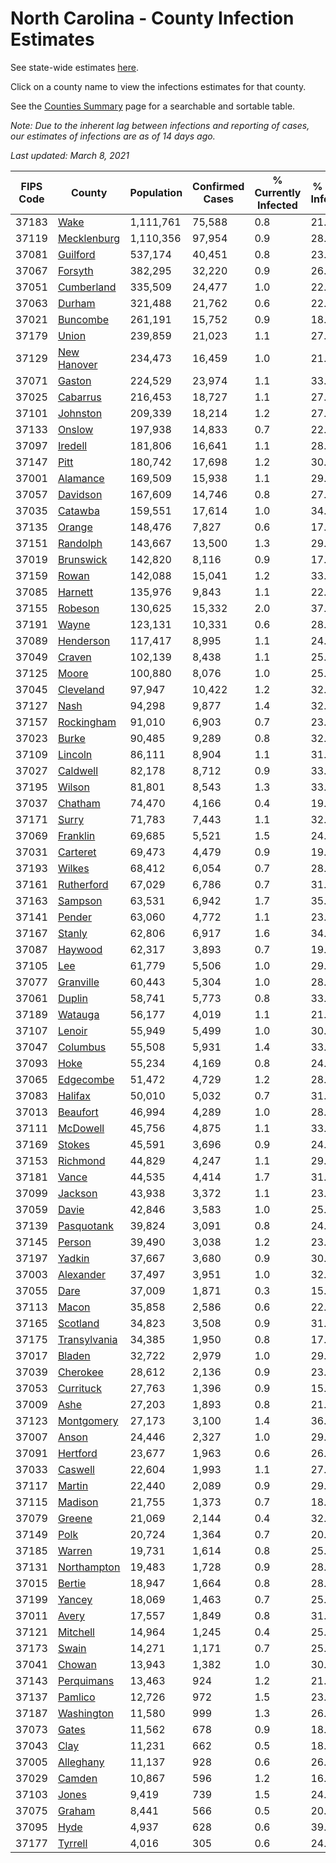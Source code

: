 # North Carolina - County Infection Estimates

See state-wide estimates [here](/infections/us-nc).

Click on a county name to view the infections estimates for that county.

See the [Counties Summary](/infections/summary-counties) page for a searchable and sortable table.

*Note: Due to the inherent lag between infections and reporting of cases, our estimates of infections are as of 14 days ago.*

*Last updated: March 8, 2021*

|   FIPS Code |                       County |   Population |   Confirmed Cases |   % Currently Infected |   % Total Infected |
|-------------|------------------------------|--------------|-------------------|------------------------|--------------------|
|       37183 |                 [Wake](wake) |    1,111,761 |            75,588 |                    0.8 |               21.4 |
|       37119 |   [Mecklenburg](mecklenburg) |    1,110,356 |            97,954 |                    0.9 |               28.5 |
|       37081 |         [Guilford](guilford) |      537,174 |            40,451 |                    0.8 |               23.5 |
|       37067 |           [Forsyth](forsyth) |      382,295 |            32,220 |                    0.9 |               26.6 |
|       37051 |     [Cumberland](cumberland) |      335,509 |            24,477 |                    1.0 |               22.6 |
|       37063 |             [Durham](durham) |      321,488 |            21,762 |                    0.6 |               22.5 |
|       37021 |         [Buncombe](buncombe) |      261,191 |            15,752 |                    0.9 |               18.7 |
|       37179 |               [Union](union) |      239,859 |            21,023 |                    1.1 |               27.5 |
|       37129 |   [New Hanover](new-hanover) |      234,473 |            16,459 |                    1.0 |               21.8 |
|       37071 |             [Gaston](gaston) |      224,529 |            23,974 |                    1.1 |               33.3 |
|       37025 |         [Cabarrus](cabarrus) |      216,453 |            18,727 |                    1.1 |               27.1 |
|       37101 |         [Johnston](johnston) |      209,339 |            18,214 |                    1.2 |               27.4 |
|       37133 |             [Onslow](onslow) |      197,938 |            14,833 |                    0.7 |               22.9 |
|       37097 |           [Iredell](iredell) |      181,806 |            16,641 |                    1.1 |               28.4 |
|       37147 |                 [Pitt](pitt) |      180,742 |            17,698 |                    1.2 |               30.4 |
|       37001 |         [Alamance](alamance) |      169,509 |            15,938 |                    1.1 |               29.4 |
|       37057 |         [Davidson](davidson) |      167,609 |            14,746 |                    0.8 |               27.5 |
|       37035 |           [Catawba](catawba) |      159,551 |            17,614 |                    1.0 |               34.2 |
|       37135 |             [Orange](orange) |      148,476 |             7,827 |                    0.6 |               17.0 |
|       37151 |         [Randolph](randolph) |      143,667 |            13,500 |                    1.3 |               29.5 |
|       37019 |       [Brunswick](brunswick) |      142,820 |             8,116 |                    0.9 |               17.7 |
|       37159 |               [Rowan](rowan) |      142,088 |            15,041 |                    1.2 |               33.5 |
|       37085 |           [Harnett](harnett) |      135,976 |             9,843 |                    1.1 |               22.6 |
|       37155 |           [Robeson](robeson) |      130,625 |            15,332 |                    2.0 |               37.3 |
|       37191 |               [Wayne](wayne) |      123,131 |            10,331 |                    0.6 |               28.0 |
|       37089 |       [Henderson](henderson) |      117,417 |             8,995 |                    1.1 |               24.2 |
|       37049 |             [Craven](craven) |      102,139 |             8,438 |                    1.1 |               25.3 |
|       37125 |               [Moore](moore) |      100,880 |             8,076 |                    1.0 |               25.1 |
|       37045 |       [Cleveland](cleveland) |       97,947 |            10,422 |                    1.2 |               32.8 |
|       37127 |                 [Nash](nash) |       94,298 |             9,877 |                    1.4 |               32.3 |
|       37157 |     [Rockingham](rockingham) |       91,010 |             6,903 |                    0.7 |               23.3 |
|       37023 |               [Burke](burke) |       90,485 |             9,289 |                    0.8 |               32.7 |
|       37109 |           [Lincoln](lincoln) |       86,111 |             8,904 |                    1.1 |               31.7 |
|       37027 |         [Caldwell](caldwell) |       82,178 |             8,712 |                    0.9 |               33.1 |
|       37195 |             [Wilson](wilson) |       81,801 |             8,543 |                    1.3 |               33.1 |
|       37037 |           [Chatham](chatham) |       74,470 |             4,166 |                    0.4 |               19.3 |
|       37171 |               [Surry](surry) |       71,783 |             7,443 |                    1.1 |               32.2 |
|       37069 |         [Franklin](franklin) |       69,685 |             5,521 |                    1.5 |               24.8 |
|       37031 |         [Carteret](carteret) |       69,473 |             4,479 |                    0.9 |               19.7 |
|       37193 |             [Wilkes](wilkes) |       68,412 |             6,054 |                    0.7 |               28.0 |
|       37161 |     [Rutherford](rutherford) |       67,029 |             6,786 |                    0.7 |               31.7 |
|       37163 |           [Sampson](sampson) |       63,531 |             6,942 |                    1.7 |               35.2 |
|       37141 |             [Pender](pender) |       63,060 |             4,772 |                    1.1 |               23.4 |
|       37167 |             [Stanly](stanly) |       62,806 |             6,917 |                    1.6 |               34.4 |
|       37087 |           [Haywood](haywood) |       62,317 |             3,893 |                    0.7 |               19.2 |
|       37105 |                   [Lee](lee) |       61,779 |             5,506 |                    1.0 |               29.1 |
|       37077 |       [Granville](granville) |       60,443 |             5,304 |                    1.0 |               28.7 |
|       37061 |             [Duplin](duplin) |       58,741 |             5,773 |                    0.8 |               33.4 |
|       37189 |           [Watauga](watauga) |       56,177 |             4,019 |                    1.1 |               21.8 |
|       37107 |             [Lenoir](lenoir) |       55,949 |             5,499 |                    1.0 |               30.5 |
|       37047 |         [Columbus](columbus) |       55,508 |             5,931 |                    1.4 |               33.8 |
|       37093 |                 [Hoke](hoke) |       55,234 |             4,169 |                    0.8 |               24.0 |
|       37065 |       [Edgecombe](edgecombe) |       51,472 |             4,729 |                    1.2 |               28.8 |
|       37083 |           [Halifax](halifax) |       50,010 |             5,032 |                    0.7 |               31.6 |
|       37013 |         [Beaufort](beaufort) |       46,994 |             4,289 |                    1.0 |               28.1 |
|       37111 |         [McDowell](mcdowell) |       45,756 |             4,875 |                    1.1 |               33.1 |
|       37169 |             [Stokes](stokes) |       45,591 |             3,696 |                    0.9 |               24.8 |
|       37153 |         [Richmond](richmond) |       44,829 |             4,247 |                    1.1 |               29.5 |
|       37181 |               [Vance](vance) |       44,535 |             4,414 |                    1.7 |               31.5 |
|       37099 |           [Jackson](jackson) |       43,938 |             3,372 |                    1.1 |               23.8 |
|       37059 |               [Davie](davie) |       42,846 |             3,583 |                    1.0 |               25.9 |
|       37139 |     [Pasquotank](pasquotank) |       39,824 |             3,091 |                    0.8 |               24.4 |
|       37145 |             [Person](person) |       39,490 |             3,038 |                    1.2 |               23.4 |
|       37197 |             [Yadkin](yadkin) |       37,667 |             3,680 |                    0.9 |               30.7 |
|       37003 |       [Alexander](alexander) |       37,497 |             3,951 |                    1.0 |               32.2 |
|       37055 |                 [Dare](dare) |       37,009 |             1,871 |                    0.3 |               15.7 |
|       37113 |               [Macon](macon) |       35,858 |             2,586 |                    0.6 |               22.9 |
|       37165 |         [Scotland](scotland) |       34,823 |             3,508 |                    0.9 |               31.3 |
|       37175 | [Transylvania](transylvania) |       34,385 |             1,950 |                    0.8 |               17.3 |
|       37017 |             [Bladen](bladen) |       32,722 |             2,979 |                    1.0 |               29.0 |
|       37039 |         [Cherokee](cherokee) |       28,612 |             2,136 |                    0.9 |               23.3 |
|       37053 |       [Currituck](currituck) |       27,763 |             1,396 |                    0.9 |               15.1 |
|       37009 |                 [Ashe](ashe) |       27,203 |             1,893 |                    0.8 |               21.3 |
|       37123 |     [Montgomery](montgomery) |       27,173 |             3,100 |                    1.4 |               36.6 |
|       37007 |               [Anson](anson) |       24,446 |             2,327 |                    1.0 |               29.8 |
|       37091 |         [Hertford](hertford) |       23,677 |             1,963 |                    0.6 |               26.6 |
|       37033 |           [Caswell](caswell) |       22,604 |             1,993 |                    1.1 |               27.3 |
|       37117 |             [Martin](martin) |       22,440 |             2,089 |                    0.9 |               29.2 |
|       37115 |           [Madison](madison) |       21,755 |             1,373 |                    0.7 |               18.9 |
|       37079 |             [Greene](greene) |       21,069 |             2,144 |                    0.4 |               32.2 |
|       37149 |                 [Polk](polk) |       20,724 |             1,364 |                    0.7 |               20.7 |
|       37185 |             [Warren](warren) |       19,731 |             1,614 |                    0.8 |               25.8 |
|       37131 |   [Northampton](northampton) |       19,483 |             1,728 |                    0.9 |               28.9 |
|       37015 |             [Bertie](bertie) |       18,947 |             1,664 |                    0.8 |               28.3 |
|       37199 |             [Yancey](yancey) |       18,069 |             1,463 |                    0.7 |               25.0 |
|       37011 |               [Avery](avery) |       17,557 |             1,849 |                    0.8 |               31.9 |
|       37121 |         [Mitchell](mitchell) |       14,964 |             1,245 |                    0.4 |               25.6 |
|       37173 |               [Swain](swain) |       14,271 |             1,171 |                    0.7 |               25.3 |
|       37041 |             [Chowan](chowan) |       13,943 |             1,382 |                    1.0 |               30.5 |
|       37143 |     [Perquimans](perquimans) |       13,463 |               924 |                    1.2 |               21.1 |
|       37137 |           [Pamlico](pamlico) |       12,726 |               972 |                    1.5 |               23.3 |
|       37187 |     [Washington](washington) |       11,580 |               999 |                    1.3 |               26.9 |
|       37073 |               [Gates](gates) |       11,562 |               678 |                    0.9 |               18.1 |
|       37043 |                 [Clay](clay) |       11,231 |               662 |                    0.5 |               18.3 |
|       37005 |       [Alleghany](alleghany) |       11,137 |               928 |                    0.6 |               26.0 |
|       37029 |             [Camden](camden) |       10,867 |               596 |                    1.2 |               16.8 |
|       37103 |               [Jones](jones) |        9,419 |               739 |                    1.5 |               24.1 |
|       37075 |             [Graham](graham) |        8,441 |               566 |                    0.5 |               20.6 |
|       37095 |                 [Hyde](hyde) |        4,937 |               628 |                    0.6 |               39.5 |
|       37177 |           [Tyrrell](tyrrell) |        4,016 |               305 |                    0.6 |               24.7 |